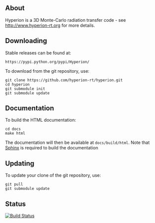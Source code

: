 About
-----

Hyperion is a 3D Monte-Carlo radiation transfer code - see http://www.hyperion-rt.org
for more details.

Downloading
-----------

Stable releases can be found at:

    https://pypi.python.org/pypi/Hyperion/

To download from the git repository, use:

    git clone https://github.com/hyperion-rt/hyperion.git
    cd hyperion
    git submodule init
    git submodule update

Documentation
-------------

To build the HTML documentation:

    cd docs
    make html

The documentation will then be available at `docs/build/html`. Note that <a
href="http://sphinx-doc.org/">Sphinx</a> is required to build the documentation

Updating
--------

To update your clone of the git repository, use:

    git pull
    git submodule update

Status
------

[![Build Status](https://travis-ci.org/hyperion-rt/hyperion.svg)](https://travis-ci.org/hyperion-rt/hyperion?branch=master)
